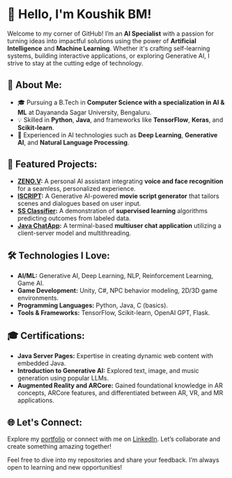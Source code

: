 # 👋 Hello, I'm Koushik BM!

Welcome to my corner of GitHub! I’m an **AI Specialist** with a passion for turning ideas into impactful solutions using the power of **Artificial Intelligence** and **Machine Learning**. Whether it's crafting self-learning systems, building interactive applications, or exploring Generative AI, I strive to stay at the cutting edge of technology.

## 🌟 About Me:
- 🎓 Pursuing a B.Tech in **Computer Science with a specialization in AI & ML** at Dayananda Sagar University, Bengaluru.  
- 💡 Skilled in **Python**, **Java**, and frameworks like **TensorFlow**, **Keras**, and **Scikit-learn**.  
- 🚀 Experienced in AI technologies such as **Deep Learning**, **Generative AI**, and **Natural Language Processing**.  

## 💼 Featured Projects:
- **[ZENO.V](https://github.com/Koushik140803/ZENO.V):** A personal AI assistant integrating **voice and face recognition** for a seamless, personalized experience.  
- **[ISCRIPT](https://github.com/Koushik140803/ISCRIPT):** A Generative AI-powered **movie script generator** that tailors scenes and dialogues based on user input.  
- **[SS Classifier](https://github.com/Koushik140803/SS_Classifier):** A demonstration of **supervised learning** algorithms predicting outcomes from labeled data.  
- **[Java ChatApp](https://github.com/Koushik140803/Java_Chatapp):** A terminal-based **multiuser chat application** utilizing a client-server model and multithreading.

## 🛠️ Technologies I Love:
- **AI/ML:** Generative AI, Deep Learning, NLP, Reinforcement Learning, Game AI.  
- **Game Development:** Unity, C#, NPC behavior modeling, 2D/3D game environments.  
- **Programming Languages:** Python, Java, C (basics).  
- **Tools & Frameworks:** TensorFlow, Scikit-learn, OpenAI GPT, Flask.  

## 🎓 Certifications:
- **Java Server Pages:** Expertise in creating dynamic web content with embedded Java.  
- **Introduction to Generative AI:** Explored text, image, and music generation using popular LLMs.
- **Augmented Reality and ARCore:** Gained foundational knowledge in AR concepts, ARCore features, and differentiated between AR, VR, and MR applications.  

## 🌐 Let's Connect:
Explore my [portfolio](https://koushik140803.github.io/Portfolio/) or connect with me on [LinkedIn](http://www.linkedin.com/in/koushikbm). Let’s collaborate and create something amazing together!  

Feel free to dive into my repositories and share your feedback. I’m always open to learning and new opportunities!
